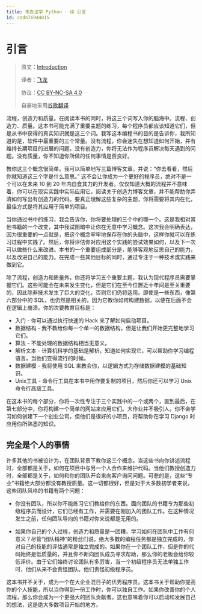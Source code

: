 ```yaml
---
title: 笨办法学 Python · 续 引言
id: csdn76944015
---
```


# 引言

> 原文：[Introduction](https://learncodethehardway.org/more-python-book/intro.html)
> 
> 译者：[飞龙](https://github.com/wizardforcel)
> 
> 协议：[CC BY-NC-SA 4.0](http://creativecommons.org/licenses/by-nc-sa/4.0/)
> 
> 自豪地采用[谷歌翻译](https://translate.google.cn/)

流程，创造力和质量。在阅读本书的同时，将这三个词写入你的脑海中。流程、创造力、质量。这本书可能充满了重要主题的练习，每个程序员都应该知道它们，但是从书中获得的真实知识就是这三个词。我写这本编程书的目的是告诉你，我所知道的是，软件中最重要的三个常量。没有流程，你会迷失在想知道如何开始，并有维持长期项目的进展的问题。没有创造力，你将无法作为程序员解决每天遇到的问题。没有质量，你不知道你所做的任何事情是否良好。

教你这三个概念很简单。我可以简单地写三篇博客文章，并说：“你去看看，然后你就知道这三个字是什么意思。” 这不会让你成为一个更好的程序员，绝对不是一个可以在未来 10 到 20 年内自食其力的开发者。仅仅知道大概的流程并不意味着，你可以在现实实践中实际应用它。阅读关于创造力博客文章，并不能帮助你弄清如何写出有创造力的代码。要真正理解这些复杂的主题，你将需要将其内在化，最佳方式是将其应用于简单的项目。

当你通过书中的练习，我会告诉你，你将要处理的三个中的哪一个。这是我相对其他书籍的一个改变，其中我试图暗中让你在无意中学习概念。这次我会明确表达，因为很重要的一点就是，把这个概念牢牢地保存在你的头脑中，这样你就可以在练习过程中实践了。然后，你将评估你对应用这个实践的尝试效果如何，以及下一次可以做些什么来改进。本书的一个重要组成部分是，能够客观地反思自己的能力，以及改进自己的能力。在完成一些其他目标的同时，通过专注于一种技术或实践来做到它。

除了流程，创造力和质量外，你还将学习五个重要主题，我认为现代程序员需要掌握它们。这些可能会在未来发生变化，但是它们在至今位置近十年间是至关重要的，因此除非技术发生了巨大的变化，否则它们仍将适用。即使是一些东西，像第六部分中的 SQL，也仍然是相关的，因为它教你如何构建数据，以便在后面不会在逻辑上崩溃。你的次要教育目标是：

*   入门 - 你可以通过执行快速的 Hack 来了解如何启动项目。
*   数据结构 - 我不教给你每一个单一的数据结构，但是让我们开始更完整地学习它们。
*   算法 - 不能处理的数据结构相当无意义。
*   解析文本 - 计算机科学的基础是解析，知道如何实现它，可以帮助你学习编程语言，当他们变得流行的时候。
*   数据建模 - 我将使用 SQL 来教会你，以逻辑方式为存储数据建模的基础知识。
*   Unix工具 - 命令行工具在本书中用作要复制的项目，然后你还可以学习 Unix 命令行高级工具。

在这本书的每个部分，你将一次性专注于三个实践中的一个或两个，直到最后，在第七部分中，你将构建一个简单的网站来应用它们。大作业并不吸引人。你不会学习如何创建下一个创业公司，但他们是很好的小项目，将帮助你在学习 Django 时应用你所熟悉的知识。

## 完全是个人的事情

许多其他的书被设计为，在团队背景下教你这三个概念。当这些书向你讲述流程时，全部都是关于，如何在项目中与另一个人合作来维护代码。当他们教授创造力时，全部都是关于，如何和你的团队开会来向客户询问问题。可悲的是，这些“专业”书籍绝大部分都没有教授质量。这一切都很好，但是对于大多数初学者来说，这些团队风格的书籍有两个问题：

*   你没有团队，所以你不能练习它们教给你的东西。面向团队的书籍专为那些初级程序员而设计，它们已经有工作，并需要在刚加入的团队工作。在这种情况发生之前，任何团队导向的书籍对你来说都是无用的。

*   如果你自己的个人过程，创造力和质量是一团糟，学习如何在团队中工作有何意义？尽管“团队精神”的粉丝们说，绝大多数的编程任务都是独立完成的，你对自己的技能的评估通常是独立完成的。如果你在一个团队工作，但是你的代码始终是低质量的，并且你不断向团队成员寻求帮助，那么你的老板会给你较低评价。由于它们始终讨论团队有多厉害，当一个初级程序员无法单独工作时，他们从来不会责怪团队。他们责怪初级程序员。

这本书并不关于，成为一个在大企业混日子的优秀程序员。这本书关于帮助你提高你的个人技能，所以当你得到一份工作时，你可以独自工作。如果你改善你的个人流程，那么你会成为一个更强大的团队贡献者。这也意味着你可以启动和发展自己的想法，这是绝大多数项目开始的地方。